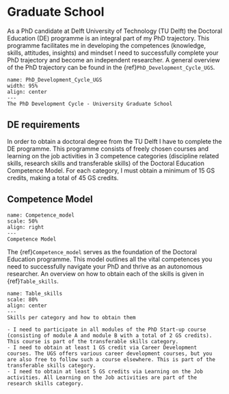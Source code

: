 # Graduate School

As a PhD candidate at Delft University of Technology (TU Delft) the Doctoral Education (DE) programme is an integral part of my PhD trajectory. This programme facilitates me in developing the competences (knowledge, skills, attitudes, insights) and mindset I need to successfully complete your PhD trajectory and become an independent researcher. A general overview of the PhD trajectory can be found in the {ref}`PhD_Development_Cycle_UGS`.

```{figure} Figures/GS_developmentcycle.png
name: PhD_Development_Cycle_UGS
width: 95%
align: center
---
The PhD Development Cycle - University Graduate School
```

## DE requirements
In order to obtain a doctoral degree from the TU Delft I have to complete the DE programme. This programme consists of freely chosen courses and learning on the job activities in 3 competence categories (discipline related skills, research skills and transferable skills) of the Doctoral Education Competence Model. For each category, I must obtain a minimum of 15 GS credits, making a total of 45 GS credits.

## Competence Model
```{figure} Figures/Competence_model.png
name: Competence_model
scale: 50%
align: right
---
Competence Model
```
The {ref}`Competence_model` serves as the foundation of the Doctoral Education programme. This model outlines all the vital competences you need to successfully navigate your PhD and thrive as an autonomous researcher. An overview on how to obtain each of the skills is given in {ref}`Table_skills`.
```{figure} Figures/Table_skills.png
name: Table_skills
scale: 80%
align: center
---
Skills per category and how to obtain them
```

```{admonition} Mandatory courses
- I need to participate in all modules of the PhD Start-up course (consisting of module A and module B with a total of 2 GS credits). This course is part of the transferable skills category.
- I need to obtain at least 1 GS credit via Career Development courses. The UGS offers various career development courses, but you are also free to follow such a course elsewhere. This is part of the transferable skills category.
- I need to obtain at least 5 GS credits via Learning on the Job activities. All Learning on the Job activities are part of the research skills category. 
```

